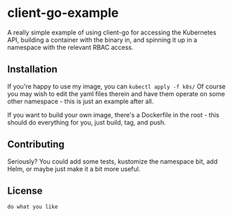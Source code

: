 # client-go-example

A really simple example of using client-go for accessing the Kubernetes API, building a container with the binary in, and spinning it up in a namespace with the relevant RBAC access.

## Installation

If you're happy to use my image, you can `kubectl apply -f k8s/`
Of course you may wish to edit the yaml files therein and have them operate on some other namespace - this is just an example after all.

If you want to build your own image, there's a Dockerfile in the root - this should do everything for you, just build, tag, and push.

## Contributing

Seriously? You could add some tests, kustomize the namespace bit, add Helm, or maybe just make it a bit more useful.

## License

`do what you like`
